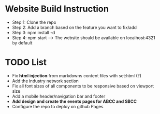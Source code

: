 # Website Build Instruction
- Step 1: Clone the repo
- Step 2: Add a branch based on the feature you want to fix/add
- Step 3: npm install -d
- Step 4: npm start --> The website should be available on localhost:4321 by default

# TODO List
- Fix **html injection** from markdowns content files with set:html (?)
- Add the industry network section
- Fix all font sizes of all components to be responsive based on viewport size
- Add a mobile header/navigation bar and footer
- **Add design and create the events pages for ABCC and SBCC**
- Configure the repo to deploy on github Pages
